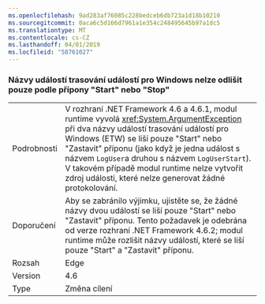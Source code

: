 ```yaml
---
ms.openlocfilehash: 9ad283af76085c228bedceb6db723a1d18b10210
ms.sourcegitcommit: 0aca6c5d166d7961a1e354c248495645b97a1dc5
ms.translationtype: MT
ms.contentlocale: cs-CZ
ms.lasthandoff: 04/01/2019
ms.locfileid: "58761027"
---
```

### <a name="etw-event-names-cannot-differ-only-by-a-start-or-stop-suffix"></a>Názvy událostí trasování událostí pro Windows nelze odlišit pouze podle přípony "Start" nebo "Stop"

|   |   |
|---|---|
|Podrobnosti|V rozhraní .NET Framework 4.6 a 4.6.1, modul runtime vyvolá <xref:System.ArgumentException> při dva názvy událostí trasování událostí pro Windows (ETW) se liší pouze &quot;Start&quot; nebo &quot;Zastavit&quot; příponu (jako když je jedna událost s názvem <code>LogUser</code>a druhou s názvem <code>LogUserStart</code>). V takovém případě modul runtime nelze vytvořit zdroj události, které nelze generovat žádné protokolování.|
|Doporučení|Aby se zabránilo výjimku, ujistěte se, že žádné názvy dvou událostí se liší pouze &quot;Start&quot; nebo &quot;Zastavit&quot; příponu. Tento požadavek je odebrána od verze rozhraní .NET Framework 4.6.2; modul runtime může rozlišit názvy událostí, které se liší pouze &quot;Start&quot; a &quot;Zastavit&quot; příponu.|
|Rozsah|Edge|
|Version|4.6|
|Type|Změna cílení|

